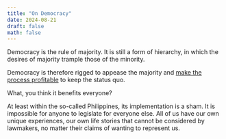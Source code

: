 ```yaml
---
title: "On Democracy"
date: 2024-08-21
draft: false
math: false
---
```


Democracy is the rule of majority. It is still a form of hierarchy, in
which the desires of majority trample those of the minority.

Democracy is therefore rigged to appease the majority and
[make the process profitable](/capitalism) to keep the status quo.

What, you think it benefits everyone?

At least within the so-called Philippines, its implementation is a sham.
It is impossible for anyone to legislate for everyone else. All of us
have our own unique experiences, our own life stories that cannot be
considered by lawmakers, no matter their claims of wanting to represent
us.
